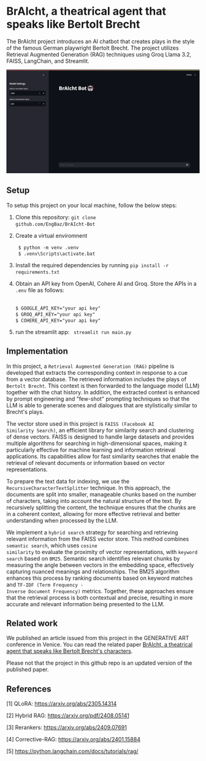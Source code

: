 # BrAIcht, a theatrical agent that speaks like Bertolt Brecht

The BrAIcht project introduces an AI chatbot that creates plays in the style of the famous German playwright Bertolt Brecht. 
The project utilizes Retrieval Augmented Generation (RAG) techniques using Groq Llama 3.2, FAISS, LangChain, and Streamlit.

![brAIcht](images/brAIcht.png)

## Setup

To setup this project on your local machine, follow the below steps:
1. Clone this repository: <code>git clone github.com/EngBaz/BrAIcht-Bot</code>

2. Create a virtual enviromnent
   ```console
    $ python -m venv .venv
    $ .venv\Scripts\activate.bat
    ```
3. Install the required dependencies by running <code>pip install -r requirements.txt</code>

4. Obtain an API key from OpenAI, Cohere AI and Groq. Store the APIs in a <code>.env</code> file as follows:
    ```console
    
    $ GOOGLE_API_KEY="your api key"
    $ GROQ_API_KEY="your api key"
    $ COHERE_API_KEY="your api key"
    ```
5. run the streamlit app: <code> streamlit run main.py </code>

## Implementation

In this project, a <code>Retrieval Augmented Generation (RAG)</code> pipeline is developed that extracts the corresponding context in response to a cue from a vector database. The retrieved information includes the plays of <code>Bertolt Brecht</code>. This context is then forwarded to the language model (LLM) together with the chat history. In addition, the extracted context is enhanced by prompt engineering and "few-shot" prompting techniques so that the LLM is able to generate scenes and dialogues that are stylistically similar to Brecht's plays.

The vector store used in this project is <code>FAISS (Facebook AI Similarity Search)</code>, an efficient library for similarity search and clustering of dense vectors. FAISS is designed to handle large datasets and provides multiple algorithms for searching in high-dimensional spaces, making it particularly effective for machine learning and information retrieval applications. Its capabilities allow for fast similarity searches that enable the retrieval of relevant documents or information based on vector representations.

To prepare the text data for indexing, we use the <code>RecursiveCharacterTextSplitter</code> technique. In this approach, the documents are split into smaller, manageable chunks based on the number of characters, taking into account the natural structure of the text. By recursively splitting the content, the technique ensures that the chunks are in a coherent context, allowing for more effective retrieval and better understanding when processed by the LLM.

We implement a <code>hybrid search</code> strategy for searching and retrieving relevant information from the FAISS vector store. This method combines <code>semantic search</code>, which uses <code>cosine similarity</code> to evaluate the proximity of vector representations, with <code>keyword search</code> based on <code>BM25</code>. Semantic search identifies relevant chunks by measuring the angle between vectors in the embedding space, effectively capturing nuanced meanings and relationships. The BM25 algorithm enhances this process by ranking documents based on keyword matches and <code>TF-IDF (Term Frequency - Inverse Document Frequency)</code> metrics. Together, these approaches ensure that the retrieval process is both contextual and precise, resulting in more accurate and relevant information being presented to the LLM.

## Related work

We published an article issued from this project in the GENERATIVE ART conference in Venice.
You can read the related paper [BrAIcht, a theatrical agent that speaks like Bertolt Brecht's characters](related_paper/BrAIcht.pdf).

Please not that the project in this github repo is an updated version of the published paper.

## References

[1] QLoRA: https://arxiv.org/abs/2305.14314

[2] Hybrid RAG: https://arxiv.org/pdf/2408.05141

[3] Rerankers: https://arxiv.org/abs/2409.07691

[4] Corrective-RAG: https://arxiv.org/abs/2401.15884

[5] https://python.langchain.com/docs/tutorials/rag/





